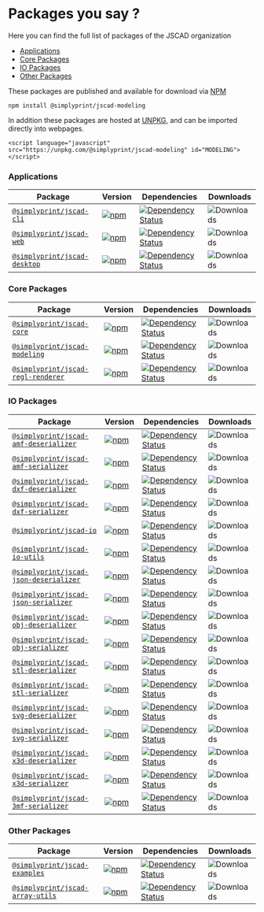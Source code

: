 # Packages you say ?

Here you can find the full list of packages of the JSCAD organization

- [Applications](#ui-packages)
- [Core Packages](#core-packages)
- [IO Packages](#io-packages)
- [Other Packages](#other-packages)

These packages are published and available for download via [NPM](https://www.npmjs.com/org/jscad)
```
npm install @simplyprint/jscad-modeling
```

In addition these packages are hosted at [UNPKG](https://unpkg.com/), and can be imported directly into webpages.

```
<script language="javascript" src="https://unpkg.com/@simplyprint/jscad-modeling" id="MODELING"></script>
```


### Applications

| Package | Version | Dependencies | Downloads |
|---------|---------|--------------|-----------|
| [`@simplyprint/jscad-cli`](/packages/cli) | [![npm](https://img.shields.io/npm/v/@simplyprint/jscad-cli.svg)](https://www.npmjs.com/package/@simplyprint/jscad-cli) | [![Dependency Status](https://img.shields.io/librariesio/release/npm/@simplyprint/jscad-cli)](https://www.npmjs.com/package/@simplyprint/jscad-cli) | ![Downloads](https://img.shields.io/npm/dw/@simplyprint/jscad-cli) |
| [`@simplyprint/jscad-web`](/packages/web) | [![npm](https://img.shields.io/npm/v/@simplyprint/jscad-web.svg)](https://www.npmjs.com/package/@simplyprint/jscad-web) | [![Dependency Status](https://img.shields.io/librariesio/release/npm/@simplyprint/jscad-web)](https://www.npmjs.com/package/@simplyprint/jscad-web) | ![Downloads](https://img.shields.io/npm/dw/@simplyprint/jscad-web) |
| [`@simplyprint/jscad-desktop`](/packages/desktop) | [![npm](https://img.shields.io/npm/v/@simplyprint/jscad-desktop.svg)](https://www.npmjs.com/package/@simplyprint/jscad-desktop) | [![Dependency Status](https://img.shields.io/librariesio/release/npm/@simplyprint/jscad-desktop)](https://www.npmjs.com/package/@simplyprint/jscad-desktop) | ![Downloads](https://img.shields.io/npm/dw/@simplyprint/jscad-desktop) |

### Core Packages

| Package | Version | Dependencies | Downloads |
|---------|---------|--------------|-----------|
| [`@simplyprint/jscad-core`](/packages/core) | [![npm](https://img.shields.io/npm/v/@simplyprint/jscad-core.svg)](https://www.npmjs.com/package/@simplyprint/jscad-core) | [![Dependency Status](https://img.shields.io/librariesio/release/npm/@simplyprint/jscad-core)](https://www.npmjs.com/package/@simplyprint/jscad-core) | ![Downloads](https://img.shields.io/npm/dw/@simplyprint/jscad-core) |
| [`@simplyprint/jscad-modeling`](/packages/modeling) | [![npm](https://img.shields.io/npm/v/@simplyprint/jscad-modeling.svg)](https://www.npmjs.com/package/@simplyprint/jscad-modeling) | [![Dependency Status](https://img.shields.io/librariesio/release/npm/@simplyprint/jscad-modeling)](https://www.npmjs.com/package/@simplyprint/jscad-modeling) | ![Downloads](https://img.shields.io/npm/dw/@simplyprint/jscad-modeling) |
| [`@simplyprint/jscad-regl-renderer`](/packages/utils/regl-renderer) | [![npm](https://img.shields.io/npm/v/@simplyprint/jscad-regl-renderer.svg)](https://www.npmjs.com/package/@simplyprint/jscad-regl-renderer) | [![Dependency Status](https://img.shields.io/librariesio/release/npm/@simplyprint/jscad-regl-renderer)](https://www.npmjs.com/package/@simplyprint/jscad-regl-renderer) | ![Downloads](https://img.shields.io/npm/dw/@simplyprint/jscad-regl-renderer) |

### IO Packages

| Package | Version | Dependencies | Downloads |
|---------|---------|--------------|-----------|
| [`@simplyprint/jscad-amf-deserializer`](/packages/io/amf-deserializer) | [![npm](https://img.shields.io/npm/v/@simplyprint/jscad-amf-deserializer.svg)](https://www.npmjs.com/package/@simplyprint/jscad-amf-deserializer) | [![Dependency Status](https://img.shields.io/librariesio/release/npm/@simplyprint/jscad-amf-deserializer)](https://www.npmjs.com/package/@simplyprint/jscad-amf-deserializer) | ![Downloads](https://img.shields.io/npm/dw/@simplyprint/jscad-amf-deserializer) |
| [`@simplyprint/jscad-amf-serializer`](/packages/io/amf-serializer) | [![npm](https://img.shields.io/npm/v/@simplyprint/jscad-amf-serializer.svg)](https://www.npmjs.com/package/@simplyprint/jscad-amf-serializer) | [![Dependency Status](https://img.shields.io/librariesio/release/npm/@simplyprint/jscad-amf-serializer)](https://www.npmjs.com/package/@simplyprint/jscad-amf-serializer) | ![Downloads](https://img.shields.io/npm/dw/@simplyprint/jscad-amf-serializer) |
| [`@simplyprint/jscad-dxf-deserializer`](/packages/io/dxf-deserializer) | [![npm](https://img.shields.io/npm/v/@simplyprint/jscad-dxf-deserializer.svg)](https://www.npmjs.com/package/@simplyprint/jscad-dxf-deserializer) | [![Dependency Status](https://img.shields.io/librariesio/release/npm/@simplyprint/jscad-dxf-deserializer)](https://www.npmjs.com/package/@simplyprint/jscad-dxf-deserializer) | ![Downloads](https://img.shields.io/npm/dw/@simplyprint/jscad-dxf-deserializer) |
| [`@simplyprint/jscad-dxf-serializer`](/packages/io/dxf-serializer) | [![npm](https://img.shields.io/npm/v/@simplyprint/jscad-dxf-serializer.svg)](https://www.npmjs.com/package/@simplyprint/jscad-dxf-serializer) | [![Dependency Status](https://img.shields.io/librariesio/release/npm/@simplyprint/jscad-dxf-serializer)](https://www.npmjs.com/package/@simplyprint/jscad-dxf-serializer) | ![Downloads](https://img.shields.io/npm/dw/@simplyprint/jscad-dxf-serializer) |
| [`@simplyprint/jscad-io`](/packages/io/io) | [![npm](https://img.shields.io/npm/v/@simplyprint/jscad-io.svg)](https://www.npmjs.com/package/@simplyprint/jscad-io) | [![Dependency Status](https://img.shields.io/librariesio/release/npm/@simplyprint/jscad-io)](https://www.npmjs.com/package/@simplyprint/jscad-io) | ![Downloads](https://img.shields.io/npm/dw/@simplyprint/jscad-io) |
| [`@simplyprint/jscad-io-utils`](/packages/io/io-utils) | [![npm](https://img.shields.io/npm/v/@simplyprint/jscad-io-utils.svg)](https://www.npmjs.com/package/@simplyprint/jscad-io-utils) | [![Dependency Status](https://img.shields.io/librariesio/release/npm/@simplyprint/jscad-io-utils)](https://www.npmjs.com/package/@simplyprint/jscad-io-utils) | ![Downloads](https://img.shields.io/npm/dw/@simplyprint/jscad-io-utils) |
| [`@simplyprint/jscad-json-deserializer`](/packages/io/json-deserializer) | [![npm](https://img.shields.io/npm/v/@simplyprint/jscad-json-deserializer.svg)](https://www.npmjs.com/package/@simplyprint/jscad-json-deserializer) | [![Dependency Status](https://img.shields.io/librariesio/release/npm/@simplyprint/jscad-json-deserializer)](https://www.npmjs.com/package/@simplyprint/jscad-json-deserializer) | ![Downloads](https://img.shields.io/npm/dw/@simplyprint/jscad-json-serializer) |
| [`@simplyprint/jscad-json-serializer`](/packages/io/json-serializer) | [![npm](https://img.shields.io/npm/v/@simplyprint/jscad-json-serializer.svg)](https://www.npmjs.com/package/@simplyprint/jscad-json-serializer) | [![Dependency Status](https://img.shields.io/librariesio/release/npm/@simplyprint/jscad-json-serializer)](https://www.npmjs.com/package/@simplyprint/jscad-json-serializer) | ![Downloads](https://img.shields.io/npm/dw/@simplyprint/jscad-json-serializer) |
| [`@simplyprint/jscad-obj-deserializer`](/packages/io/obj-deserializer) | [![npm](https://img.shields.io/npm/v/@simplyprint/jscad-obj-deserializer.svg)](https://www.npmjs.com/package/@simplyprint/jscad-obj-deserializer) | [![Dependency Status](https://img.shields.io/librariesio/release/npm/@simplyprint/jscad-obj-deserializer)](https://www.npmjs.com/package/@simplyprint/jscad-obj-deserializer) | ![Downloads](https://img.shields.io/npm/dw/@simplyprint/jscad-obj-deserializer) |
| [`@simplyprint/jscad-obj-serializer`](/packages/io/obj-serializer) | [![npm](https://img.shields.io/npm/v/@simplyprint/jscad-obj-serializer.svg)](https://www.npmjs.com/package/@simplyprint/jscad-obj-serializer) | [![Dependency Status](https://img.shields.io/librariesio/release/npm/@simplyprint/jscad-obj-serializer)](https://www.npmjs.com/package/@simplyprint/jscad-obj-serializer) | ![Downloads](https://img.shields.io/npm/dw/@simplyprint/jscad-obj-serializer) |
| [`@simplyprint/jscad-stl-deserializer`](/packages/io/stl-deserializer) | [![npm](https://img.shields.io/npm/v/@simplyprint/jscad-stl-deserializer.svg)](https://www.npmjs.com/package/@simplyprint/jscad-stl-deserializer) | [![Dependency Status](https://img.shields.io/librariesio/release/npm/@simplyprint/jscad-stl-deserializer)](https://www.npmjs.com/package/@simplyprint/jscad-stl-deserializer) | ![Downloads](https://img.shields.io/npm/dw/@simplyprint/jscad-stl-deserializer) |
| [`@simplyprint/jscad-stl-serializer`](/packages/io/stl-serializer) | [![npm](https://img.shields.io/npm/v/@simplyprint/jscad-stl-serializer.svg)](https://www.npmjs.com/package/@simplyprint/jscad-stl-serializer) | [![Dependency Status](https://img.shields.io/librariesio/release/npm/@simplyprint/jscad-stl-serializer)](https://www.npmjs.com/package/@simplyprint/jscad-stl-serializer) | ![Downloads](https://img.shields.io/npm/dw/@simplyprint/jscad-stl-serializer) |
| [`@simplyprint/jscad-svg-deserializer`](/packages/io/svg-deserializer) | [![npm](https://img.shields.io/npm/v/@simplyprint/jscad-svg-deserializer.svg)](https://www.npmjs.com/package/@simplyprint/jscad-svg-deserializer) | [![Dependency Status](https://img.shields.io/librariesio/release/npm/@simplyprint/jscad-svg-deserializer)](https://www.npmjs.com/package/@simplyprint/jscad-svg-deserializer) | ![Downloads](https://img.shields.io/npm/dw/@simplyprint/jscad-svg-deserializer) |
| [`@simplyprint/jscad-svg-serializer`](/packages/io/svg-serializer) | [![npm](https://img.shields.io/npm/v/@simplyprint/jscad-svg-serializer.svg)](https://www.npmjs.com/package/@simplyprint/jscad-svg-serializer) | [![Dependency Status](https://img.shields.io/librariesio/release/npm/@simplyprint/jscad-svg-serializer)](https://www.npmjs.com/package/@simplyprint/jscad-svg-serializer) | ![Downloads](https://img.shields.io/npm/dw/@simplyprint/jscad-svg-serializer) |
| [`@simplyprint/jscad-x3d-deserializer`](/packages/io/x3d-deserializer) | [![npm](https://img.shields.io/npm/v/@simplyprint/jscad-x3d-deserializer.svg)](https://www.npmjs.com/package/@simplyprint/jscad-x3d-deserializer) | [![Dependency Status](https://img.shields.io/librariesio/release/npm/@simplyprint/jscad-x3d-deserializer)](https://www.npmjs.com/package/@simplyprint/jscad-x3d-deserializer) | ![Downloads](https://img.shields.io/npm/dw/@simplyprint/jscad-x3d-deserializer) |
| [`@simplyprint/jscad-x3d-serializer`](/packages/io/x3d-serializer) | [![npm](https://img.shields.io/npm/v/@simplyprint/jscad-x3d-serializer.svg)](https://www.npmjs.com/package/@simplyprint/jscad-x3d-serializer) | [![Dependency Status](https://img.shields.io/librariesio/release/npm/@simplyprint/jscad-x3d-serializer)](https://www.npmjs.com/package/@simplyprint/jscad-x3d-serializer) | ![Downloads](https://img.shields.io/npm/dw/@simplyprint/jscad-x3d-serializer) |
| [`@simplyprint/jscad-3mf-serializer`](/packages/io/3mf-serializer) | [![npm](https://img.shields.io/npm/v/@simplyprint/jscad-3mf-serializer.svg)](https://www.npmjs.com/package/@simplyprint/jscad-3mf-serializer) | [![Dependency Status](https://img.shields.io/librariesio/release/npm/@simplyprint/jscad-3mf-serializer)](https://www.npmjs.com/package/@simplyprint/jscad-3mf-serializer) | ![Downloads](https://img.shields.io/npm/dw/@simplyprint/jscad-3mf-serializer) |

### Other Packages

| Package | Version | Dependencies | Downloads |
|---------|---------|--------------|-----------|
| [`@simplyprint/jscad-examples`](/packages/examples) | [![npm](https://img.shields.io/npm/v/@simplyprint/jscad-examples.svg)](https://www.npmjs.com/package/@simplyprint/jscad-examples) | [![Dependency Status](https://img.shields.io/librariesio/release/npm/@simplyprint/jscad-examples)](https://www.npmjs.com/package/@simplyprint/jscad-examples) | ![Downloads](https://img.shields.io/npm/dw/@simplyprint/jscad-examples) |
| [`@simplyprint/jscad-array-utils`](/packages/utils/array-utils) | [![npm](https://img.shields.io/npm/v/@simplyprint/jscad-array-utils.svg)](https://www.npmjs.com/package/@simplyprint/jscad-array-utils) | [![Dependency Status](https://img.shields.io/librariesio/release/npm/@simplyprint/jscad-array-utils)](https://www.npmjs.com/package/@simplyprint/jscad-array-utils) | ![Downloads](https://img.shields.io/npm/dw/@simplyprint/jscad-array-utils) |

